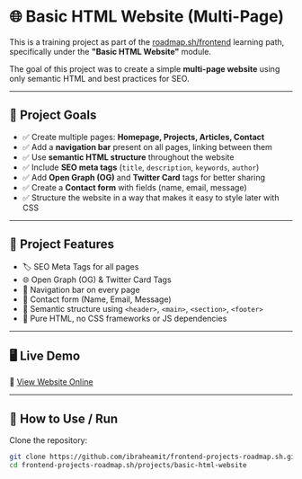 # 🌐 Basic HTML Website (Multi-Page)

This is a training project as part of the [roadmap.sh/frontend](https://roadmap.sh/frontend) learning path, specifically under the **"Basic HTML Website"** module.

The goal of this project was to create a simple **multi-page website** using only semantic HTML and best practices for SEO.

---

## 🎯 Project Goals

- ✅ Create multiple pages: **Homepage, Projects, Articles, Contact**
- ✅ Add a **navigation bar** present on all pages, linking between them
- ✅ Use **semantic HTML structure** throughout the website
- ✅ Include **SEO meta tags** (`title`, `description`, `keywords`, `author`)
- ✅ Add **Open Graph (OG)** and **Twitter Card** tags for better sharing
- ✅ Create a **Contact form** with fields (name, email, message)
- ✅ Structure the website in a way that makes it easy to style later with CSS

---

## 📄 Project Features

- 🏷️ SEO Meta Tags for all pages
- 🌐 Open Graph (OG) & Twitter Card Tags
- 📎 Navigation bar on every page
- 📨 Contact form (Name, Email, Message)
- 📑 Semantic structure using `<header>`, `<main>`, `<section>`, `<footer>`
- 🎯 Pure HTML, no CSS frameworks or JS dependencies

---

## 🖥️ Live Demo

🔗 [View Website Online](https://ibraheamit.github.io/frontend-projects-roadmap.sh/projects/basic-html-website/)

---

## 📁 How to Use / Run

Clone the repository:

```bash
git clone https://github.com/ibraheamit/frontend-projects-roadmap.sh.git
cd frontend-projects-roadmap.sh/projects/basic-html-website
```
